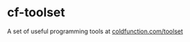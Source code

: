 # cf-toolset
A set of useful programming tools at [coldfunction.com/toolset](https://coldfunction.com/toolset)
